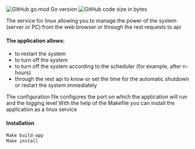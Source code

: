 ![GitHub go.mod Go version](https://img.shields.io/github/go-mod/go-version/korovindenis/shutdown-from-browser)
![GitHub code size in bytes](https://img.shields.io/github/languages/code-size/korovindenis/shutdown-from-browser)

The service for linux allowing you to manage the power of the system (server or PC) from the web browser or through the rest requests to api

#### The application allows:
- to restart the system
- to turn off the system
- to turn off the system according to the scheduler (for example, after n-hours)
- through the rest api to know or set the time for the automatic shutdown or restart the system immediately 

The configuration file configures the port on which the application will run and the logging level
With the help of the Makefile you can install the application as a linux service

#### Installation
```sh
Make build-app
Make install
```
